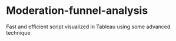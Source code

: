 # Moderation-funnel-analysis
Fast and efficient script visualized in Tableau using some advanced technique



